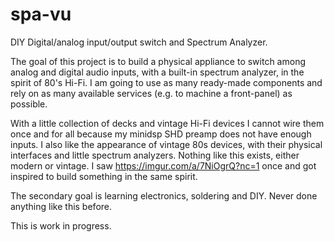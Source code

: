 # spa-vu
DIY Digital/analog input/output switch and Spectrum Analyzer.

The goal of this project is to build a physical appliance to switch among analog and digital audio inputs, with a built-in spectrum analyzer, in the spirit of 80's Hi-Fi. I am going to use as many ready-made components and rely on as many available services (e.g. to machine a front-panel) as possible.

With a little collection of decks and vintage Hi-Fi devices I cannot wire them once and for all because my minidsp SHD preamp does not have enough inputs. I also like the appearance of vintage 80s devices, with their physical interfaces and little spectrum analyzers. Nothing like this exists, either modern or vintage. I saw https://imgur.com/a/7NiOgrQ?nc=1 once and got inspired to build something in the same spirit.

The secondary goal is learning electronics, soldering and DIY. Never done anything like this before.

This is work in progress.
